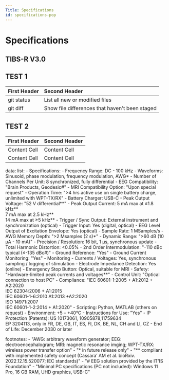 ```yaml
---
Title: Specifications
id: specifications-pop
---
```

# Specifications
## TIBS-R V3.0

## TEST 1

| First Header | Second Header |
| :--- | :--- |
| git status | List all new or modified files |
| git diff | Show file differences that haven't been staged |

## TEST 2

| First Header  | Second Header |
| :------------- | :------------- |
| Content Cell  | Content Cell  |
| Content Cell  | Content Cell  |

data:
  list:
    - Specifications:
    - Frequency Range: DC - 100 kHz
    - Waveforms: Sinusoid, phase modulation, frequency modulation, AWG*
    - Number of Channels Per Unit: 8 synchronized, fully differential
    - EEG Compatibility: "Brain Products, Geodesic#"
    - MRI Compatibility Option: "Upon special request"
    - Operation Time: ">4 hrs active use on single battery charge, unlimited with WPT-TX/RX"
    - Battery Charger: USB-C
    - Peak Output Voltage: "52 V differential**"
    - Peak Output Current: 5 mA max at ≤1.8 kHz**<br />7 mA max at 2.5 kHz**<br />14 mA max at ≥5 kHz**
    - Trigger / Sync Output: External instrument and synchronization (optical)
    - Trigger Input: Yes (digital, optical)
    - EEG Level Output of Excitation Envelope: Yes (optical)
    - Sample Rate: 1 MSamples/s
    - AWG Memory Depth: ">2 Msamples (2 s)*"
    - Dynamic Range: ">60 dB (10 µA - 10 mA)"
    - Precision / Resolution: 16 bit, 1 µs, synchronous update
    - Total Harmonic Distortion: <0.05%
    - 2nd Order Intermodulation: "-110 dBc typical (≤-135 dBc#)"
    - Ground Reference: "Yes"
    - Ground Current Monitoring: "Yes"
    - Monitoring - Currents / Voltages: Yes, synchronous sampling / logging of stimulation
    - Electrode Impedance Detection: Yes (online)
    - Emergency Stop Button: Optical, suitable for MRI
    - Safety: "Hardware-limited peak currents and voltages**"
    - Control Unit: "Optical connection to host PC"
    - Compliance: "IEC 60601-1:2005 + A1:2012 + A2:2020<br />IEC 62304:2006 + A1:2015<br />IEC 60601-1-6:2010 A1:2013 +A2:2020<br />ISO 14971:2007<br />IEC 60601-1-2:2014 + A1:2020"
    - Scripting: Python, MATLAB (others on request)
    - Environment: +5 – +40°C
    - Instructions for Use: "Yes"
    - IP Protection (Patents): US 10173061, 10905878,11759634<br />EP 3204113, only in FR, DE, GB, IT, ES, FI, DK, BE, NL, CH and LI, CZ
    - End of Life: December 2030 or later
    
  footnotes:
    - "AWG: arbitrary waveform generator; EEG: electroencephalogram; MRI: magnetic resonance imging; WPT-TX/RX: wireless power transfer option"
    - "* in future release only"
    - "** compliant with implemented safety concept (Cassara’ AM et al. bioRxiv. 2022.12.15.520077; IEC standards)"
    - "# EEG solution provided by the IT'IS Foundation"
    - "Minimal PC specifications (PC not included): Windows 11 Pro, 16 GB RAM, UHD graphics, USB-C"
